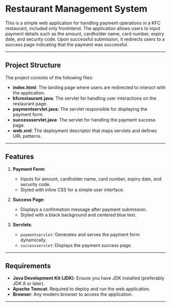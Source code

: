 # Restaurant Management System

This is a simple web application for handling payment operations in a KFC restaurant, included only frontntend. The application allows users to input payment details such as the amount, cardholder name, card number, expiry date, and security code. Upon successful submission, it redirects users to a success page indicating that the payment was successful. 

---

## Project Structure

The project consists of the following files:

- **index.html**: The landing page where users are redirected to interact with the application.
- **kfcrestaurant.java**: The servlet for handling user interactions on the restaurant page.
- **paymentservlet.java**: The servlet responsible for displaying the payment form.
- **successservlet.java**: The servlet for handling the payment success page.
- **web.xml**: The deployment descriptor that maps servlets and defines URL patterns.

---

## Features

1. **Payment Form**:
   - Inputs for amount, cardholder name, card number, expiry date, and security code.
   - Styled with inline CSS for a simple user interface.

2. **Success Page**:
   - Displays a confirmation message after payment submission.
   - Styled with a black background and centered blue text.

3. **Servlets**:
   - `paymentservlet`: Generates and serves the payment form dynamically.
   - `successservlet`: Displays the payment success page.

---

## Requirements

- **Java Development Kit (JDK)**: Ensure you have JDK installed (preferably JDK 8 or later).
- **Apache Tomcat**: Required to deploy and run the web application.
- **Browser**: Any modern browser to access the application.

---